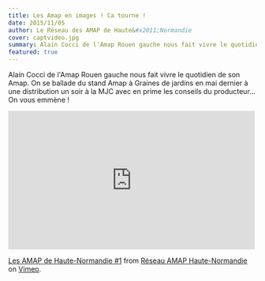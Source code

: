 ```yaml
---
title: Les Amap en images ! Ca tourne !
date: 2015/11/05
author: Le Réseau des AMAP de Haute&#x2011;Normandie
cover: captvideo.jpg
summary: Alain Cocci de l'Amap Rouen gauche nous fait vivre le quotidien de son Amap. On se ballade du stand Amap à Graines de jardins en mai dernier à une distribution un soir à la MJC avec en prime les conseils du producteur. 
featured: true
---
```

Alain Cocci de l'Amap Rouen gauche nous fait vivre le quotidien de son Amap. On se ballade du stand Amap à Graines de jardins en mai dernier à une distribution un soir à la MJC avec en prime les conseils du producteur... On vous emmène ! 
<iframe src="https://player.vimeo.com/video/146097291" width="500" height="281" frameborder="0" webkitallowfullscreen mozallowfullscreen allowfullscreen></iframe> <p><a href="https://vimeo.com/146097291">Les AMAP de Haute-Normandie #1</a> from <a href="https://vimeo.com/user45933380">R&eacute;seau AMAP Haute-Normandie</a> on <a href="https://vimeo.com">Vimeo</a>.</p>

